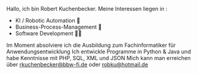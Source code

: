Hallo, ich bin Robert Kuchenbecker.
Meine Interessen liegen in :
- KI / Robotic Automation 🤖
- Business-Process-Management 🏢
- Software Development 👨‍💻

Im Moment absolviere ich die Ausbildung zum Fachinformatiker für Anwendungsentwicklung 
Ich entwickle Programme in Python & Java und habe Kenntnisse mit PHP, SQL, XML und JSON
Mich kann man erreichen über rkuchenbecker@bbw-fi.de oder robku@hotmail.de

<!---
rkuchenbecker/rkuchenbecker is a ✨ special ✨ repository because its `README.md` (this file) appears on your GitHub profile.
You can click the Preview link to take a look at your changes.
--->
